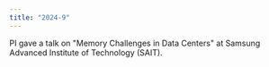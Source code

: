 ```yaml
---
title: "2024-9"
---
```


PI gave a talk on "Memory Challenges in Data Centers" at Samsung Advanced Institute of Technology (SAIT).
